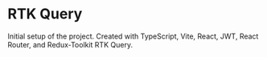 # RTK Query

Initial setup of the project.  Created with TypeScript, Vite, React, JWT, React Router, and Redux-Toolkit RTK Query.




